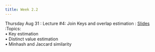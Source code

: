 ```yaml
---
title: Week 2.2
---
```


Thursday Aug 31
: Lecture #4: Join Keys and overlap estimation
 : [Slides](https://docs.google.com/presentation/d/1lgY6Wk4C9Xb7o0sdbFXntI3CwEX_WJTA/edit?usp=sharing&ouid=107445138954532774881&rtpof=true&sd=true)
:Topics: <br> &#x2022; Key estimation <br> &#x2022; Distinct value estimation <br> &#x2022;  Minhash and Jaccard similarity


